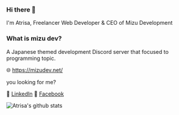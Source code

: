 ### Hi there 👋
I'm Atrisa, Freelancer Web Developer & CEO of Mizu Development


### What is mizu dev?
A Japanese themed development Discord server that focused to programming topic.


🌐 https://mizudev.net/




you looking for me?


📩 [LinkedIn](https://linkedin.com/in/cookie1599/)
📩 [Facebook](https://www.facebook.com/endyana.sirailfans)


![Atrisa's github stats](https://github-readme-stats.vercel.app/api?username=cookie1599&show_icons=true&theme=cobalt)

<!--
**cookie1599/cookie1599** is a ✨ _special_ ✨ repository because its `README.md` (this file) appears on your GitHub profile.

Here are some ideas to get you started:

- 🔭 I’m currently working on ...
- 🌱 I’m currently learning ...
- 👯 I’m looking to collaborate on ...
- 🤔 I’m looking for help with ...
- 💬 Ask me about ...
- 📫 How to reach me: ...
- 😄 Pronouns: ...
- ⚡ Fun fact: ...
-->
